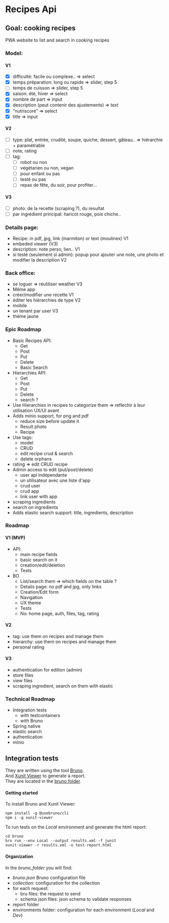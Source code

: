 # Recipes Api

## Goal: cooking recipes

PWA website to list and search in cooking recipes

### Model:

#### V1

- [x] difficulté: facile ou complexe.. => select
- [x] temps préparation: long ou rapide => slider, step 5
- [ ] temps de cuisson => slider, step 5
- [x] saison: été, hiver => select
- [x] nombre de part => input
- [x] description (peut contenir des ajustements) => text
- [x] "nutriscore" => select
- [x] title => input

#### V2

- [ ] type: plat, entrée, crudité, soupe, quiche, dessert, gâteau.. => hiérarchie + paramétrable
- [ ] note, rating
- [ ] tag:
    - [ ] robot ou non
    - [ ] végétarien ou non, vegan
    - [ ] pour enfant ou pas
    - [ ] testé ou pas
    - [ ] repas de fête, du soir, pour profiter...

#### V3

- [ ] photo: de la recette (scraping ?), du resultat
- [ ] par ingrédient principal: haricot rouge, pois chiche..

### Details page:

- Recipe: in pdf, jpg, link (marmiton) or text (moulinex) V1
- embeded viewer (V3)
- description: note perso, lien.. V1
- si testé (seulement si admin): popup pour ajouter une note, une photo et modifier la description V2

### Back office:

- se loguer => réutiliser weather V3
- Même app
- créer/modifier une recette V1
- éditer les hiérarchies de type V2
- mobile
- un tenant par user V3
- thème jaune

### Epic Roadmap

- Basic Recipes API:
    - Get
    - Post
    - Put
    - Delete
    - Basic Search
- Hierarchies API:
    - Get
    - Post
    - Put
    - Delete
    - search ?
- Use Hierarchies in recipes to categorize them => reflechir à leur utilisation UX/UI avant
- Adds minio support, for png and pdf
    - reduce size before update it
    - Result photo
    - Recipe
- Use tags:
    - model
    - CRUD
    - edit recipe crud & search
    - delete orphans
- rating => edit CRUD recipe
- Admin access to edit (put/post/delete)
    - user api indépendante
    - un utilisateur avec une liste d'app
    - crud user
    - crud app
    - link user with app
- scraping ingredients
- search on ingredients
- Adds elastic search support: title, ingredients, description

### Roadmap

#### V1 (MVP)

- API:
    - main recipe fields
    - basic search on it
    - creation/edit/deletion
    - Tests
- BO
    - List/search them => which fields on the table ?
    - Details page: no pdf and jpg, only links
    - Creation/Edit form
    - Navigation
    - UX theme
    - Tests
    - No: home page, auth, files, tag, rating

#### V2

- tag: use them on recipes and manage them
- hierarchy: use them on recipes and manage them
- personal rating

#### V3

- authentication for edition (admin)
- store files
- view files
- scraping ingredient, search on them with elastic

### Technical Roadmap

- Integration tests
    - with testcontainers
    - with Bruno
- Spring native
- elastic search
- authentication
- minio

## Integration tests

They are written using the tool [Bruno](https://docs.usebruno.com/).  
And [Xunit Viewer](https://github.com/lukejpreston/xunit-viewer) to generate a report.  
They are located in the [bruno folder](./bruno).

#### Getting started

To install Bruno and Xunit Viewer:

```shell
npm install -g @usebruno/cli
npm i -g xunit-viewer
```

To run tests on the _Local_ environment and generate the html report:

```shell
cd bruno
bru run --env Local --output results.xml -f junit
xunit-viewer -r results.xml -o test-report.html
```

#### Organization

In the _bruno_folder_ you will find:

- _bruno.json_ Bruno configuration file
- _collection_: configuration for the collection
- for each request:
    - bru files: the request to send
    - schema json files: json schema to validate responses
- report folder
- environments folder: configuration for each environment (_Local_ and _Dev_)
